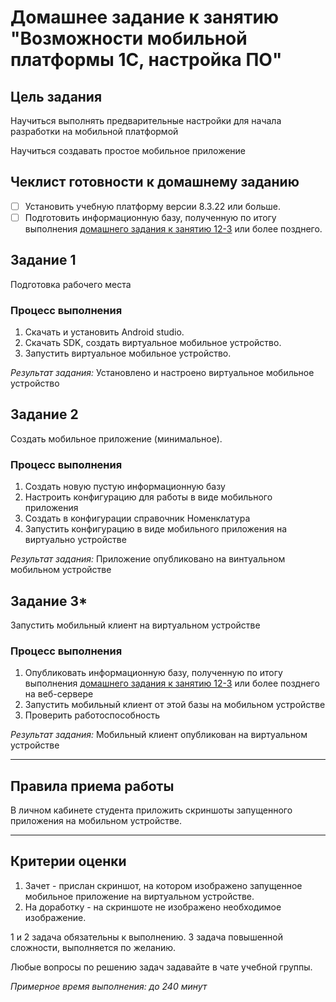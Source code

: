 # Домашнее задание к занятию "Возможности мобильной платформы 1С, настройка ПО"

## Цель задания

Научиться выполнять предварительные настройки для начала разработки на  мобильной платформой

Научиться создавать простое мобильное приложение

## Чеклист готовности к домашнему заданию

- [ ] Установить учебную платформу версии 8.3.22 или больше.
- [ ] Подготовить информационную базу, полученную по итогу выполнения [домашнего задания к занятию 12-3](../BSP/homework-12-3.md) или более позднего.

## Задание 1
Подготовка рабочего места

### Процесс выполнения
1. Скачать и установить Android studio.
2. Скачать SDK, создать виртуальное мобильное устройство.
3. Запустить виртуальное мобильное устройство.
 
*Результат задания:* 
Установлено и настроено виртуальное мобильное устройство

## Задание 2
Создать мобильное приложение (минимальное).

### Процесс выполнения
1. Создать новую пустую информационную базу
2. Настроить конфигурацию для работы в виде мобильного приложения
3. Создать в конфигурации справочник Номенклатура
4. Запустить конфигурацию в виде мобильного приложения на виртуально устройстве

*Результат задания:* 
Приложение опубликовано на винтуальном мобильном устройстве


## Задание 3*
Запустить мобильный клиент на виртуальном устройстве

### Процесс выполнения
1. Опубликовать информационную базу, полученную по итогу выполнения [домашнего задания к занятию 12-3](../BSP/homework-12-3.md) или более позднего на веб-сервере
2. Запустить мобильный клиент от этой базы на мобильном устройстве
3. Проверить работоспособность

*Результат задания:* 
Мобильный клиент опубликован на виртуальном устройстве


------

## Правила приема работы 

В личном кабинете студента приложить скриншоты запущенного приложения на мобильном устройстве.

------
## Критерии оценки

1. Зачет - прислан скриншот, на котором изображено запущенное мобильное приложение на виртуальном устройстве.
2. На доработку - на скриншоте не изображено необходимое изображение.

1 и 2 задача обязательны к выполнению. 3 задача повышенной сложности, выполняется по желанию.

Любые вопросы по решению задач задавайте в чате учебной группы.

*Примерное время выполнения: до 240 минут*

